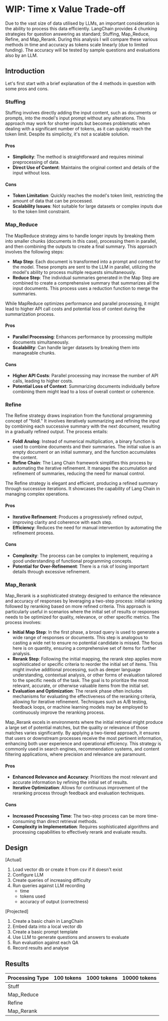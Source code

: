 # WIP: Time x Value Trade-off

Due to the vast size of data utilised by LLMs, an important consideration is the ability to process this data efficiently. LangChain provides 4 chunking strategies for question answering as standard; Stuffing, Map_Reduce, Refine, and Map_Rerank. During this analysis I will compare these various methods in time and accuracy as tokens scale linearly (due to limited funding). The accuracy will be tested by sample questions and evaluations also by an LLM.

## Introduction
Let's first start with a brief explanation of the 4 methods in question with some pros and cons.

### Stuffing

Stuffing involves directly adding the input content, such as documents or prompts, into the model's input prompt without any alterations. This approach may work for shorter inputs but becomes problematic when dealing with a significant number of tokens, as it can quickly reach the token limit. Despite its simplicity, it's not a scalable solution.

#### Pros
- **Simplicity**: The method is straightforward and requires minimal preprocessing of data.
- **Direct Use of Content**: Maintains the original context and details of the input without loss.

#### Cons
- **Token Limitation**: Quickly reaches the model's token limit, restricting the amount of data that can be processed.
- **Scalability Issues**: Not suitable for large datasets or complex inputs due to the token limit constraint.

### Map_Reduce

The MapReduce strategy aims to handle longer inputs by breaking them into smaller chunks (documents in this case), processing them in parallel, and then combining the outputs to create a final summary. This approach involves the following steps:

- **Map Step**: Each document is transformed into a prompt and context for the model. These prompts are sent to the LLM in parallel, utilizing the model's ability to process multiple requests simultaneously.
- **Reduce Step**: The individual summaries generated in the Map Step are combined to create a comprehensive summary that summarizes all the input documents. This process uses a reduction function to merge the summaries.

While MapReduce optimizes performance and parallel processing, it might lead to higher API call costs and potential loss of context during the summarization process.

#### Pros
- **Parallel Processing**: Enhances performance by processing multiple documents simultaneously.
- **Scalability**: Can handle larger datasets by breaking them into manageable chunks.

#### Cons
- **Higher API Costs**: Parallel processing may increase the number of API calls, leading to higher costs.
- **Potential Loss of Context**: Summarizing documents individually before combining them might lead to a loss of overall context or coherence.

### Refine

The Refine strategy draws inspiration from the functional programming concept of "foldl." It involves iteratively summarizing and refining the input by combining each successive summary with the next document, resulting in a gradually refined output. The process entails:

- **Foldl Analog**: Instead of numerical multiplication, a binary function is used to combine documents and their summaries. The initial value is an empty document or an initial summary, and the function accumulates the content.
- **Refine Chain**: The Lang Chain framework simplifies this process by automating the iterative refinement. It manages the accumulation and refinement of summaries, reducing the need for manual control.

The Refine strategy is elegant and efficient, producing a refined summary through successive iterations. It showcases the capability of Lang Chain in managing complex operations.

#### Pros
- **Iterative Refinement**: Produces a progressively refined output, improving clarity and coherence with each step.
- **Efficiency**: Reduces the need for manual intervention by automating the refinement process.

#### Cons
- **Complexity**: The process can be complex to implement, requiring a good understanding of functional programming concepts.
- **Potential for Over-Refinement**: There is a risk of losing important details through excessive refinement.

### Map_Rerank

Map_Rerank is a sophisticated strategy designed to enhance the relevance and accuracy of responses by leveraging a two-step process: initial ranking followed by reranking based on more refined criteria. This approach is particularly useful in scenarios where the initial set of results or responses needs to be optimized for quality, relevance, or other specific metrics. The process involves:

- **Initial Map Step**: In the first phase, a broad query is used to generate a wide range of responses or documents. This step is analogous to casting a wide net to ensure no potential candidate is missed. The focus here is on quantity, ensuring a comprehensive set of items for further analysis.
- **Rerank Step**: Following the initial mapping, the rerank step applies more sophisticated or specific criteria to reorder the initial set of items. This might involve additional processing, such as deeper language understanding, contextual analysis, or other forms of evaluation tailored to the specific needs of the task. The goal is to prioritize the most relevant, accurate, or otherwise valuable items from the initial set.
- **Evaluation and Optimization**: The rerank phase often includes mechanisms for evaluating the effectiveness of the reranking criteria, allowing for iterative refinement. Techniques such as A/B testing, feedback loops, or machine learning models may be employed to continuously improve the reranking process.

Map_Rerank excels in environments where the initial retrieval might produce a large set of potential matches, but the quality or relevance of those matches varies significantly. By applying a two-tiered approach, it ensures that users or downstream processes receive the most pertinent information, enhancing both user experience and operational efficiency. This strategy is commonly used in search engines, recommendation systems, and content filtering applications, where precision and relevance are paramount.

#### Pros
- **Enhanced Relevance and Accuracy**: Prioritizes the most relevant and accurate information by refining the initial set of results.
- **Iterative Optimization**: Allows for continuous improvement of the reranking process through feedback and evaluation techniques.

#### Cons
- **Increased Processing Time**: The two-step process can be more time-consuming than direct retrieval methods.
- **Complexity in Implementation**: Requires sophisticated algorithms and processing capabilities to effectively rerank and evaluate results.

## Design

[Actual]
1. Load vector db or create it from csv if it doesn't exist
2. Configure LLM
3. Create queries of increasing difficulty
4. Run queries against LLM recording
    - time
    - tokens used
    - accuracy of output (correctness)

 [Projected]
1. Create a basic chain in LangChain
2. Embed data into a local vector db
3. Create a basic prompt template 
4. Use LLM to generate questions and answers to evaluate
5. Run evaluation against each QA
6. Record results and analyse

## Results

| Processing Type | 100 tokens | 1000 tokens | 10000 tokens |
| --------------- | ---------- | ----------- | ------------ |
| Stuff           ||||
| Map_Reduce      ||||
| Refine          ||||
| Map_Rerank      ||||
